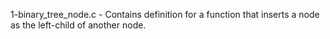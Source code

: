 1-binary_tree_node.c - Contains definition for a function that inserts a node as the left-child of another node.
